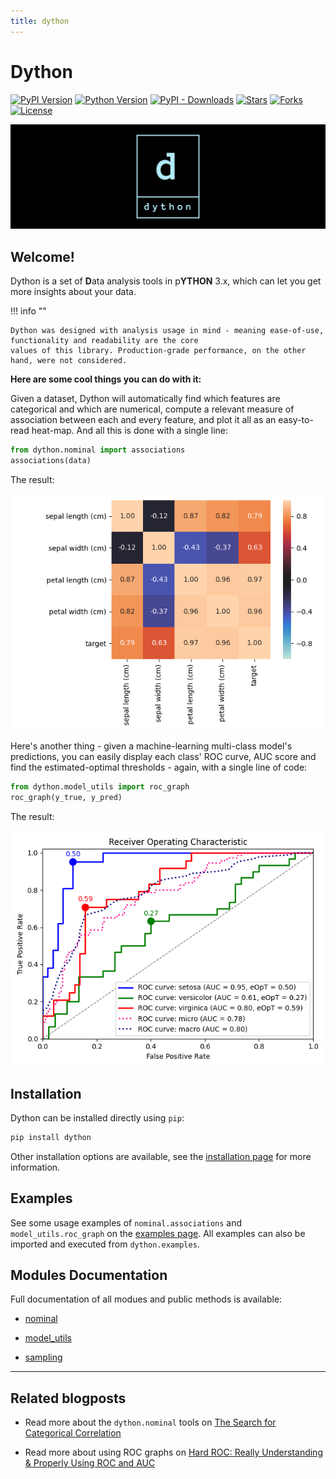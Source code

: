 ```yaml
---
title: dython
---
```


# Dython

[![PyPI Version](https://img.shields.io/pypi/v/dython?style=for-the-badge)](https://pypi.org/project/dython/)
[![Python Version](https://img.shields.io/pypi/pyversions/dython.svg?style=for-the-badge)](https://pypi.org/project/dython/)
[![PyPI - Downloads](https://img.shields.io/pypi/dm/dython?style=for-the-badge)](https://pypistats.org/packages/dython)
[![Stars](https://img.shields.io/github/stars/shakedzy/dython?style=for-the-badge&logo=github)](https://github.com/shakedzy/dython)
[![Forks](https://img.shields.io/github/forks/shakedzy/dython?style=for-the-badge&logo=github)](https://github.com/shakedzy/dython)
[![License](https://img.shields.io/pypi/l/dython?style=for-the-badge)](https://github.com/shakedzy/dython/blob/master/LICENSE)

![banner](images/banner.png)

## Welcome!

Dython is a set of **D**ata analysis tools in p**YTHON** 3.x, which can let you get more insights about your data.

!!! info ""

	Dython was designed with analysis usage in mind - meaning ease-of-use, functionality and readability are the core 
	values of this library. Production-grade performance, on the other hand, were not considered.

**Here are some cool things you can do with it:**

Given a dataset, Dython will automatically find which features are categorical and which are numerical,
compute a relevant measure of association between each and every feature, and plot it all as an easy-to-read 
heat-map. And all this is done with a single line:

```python
from dython.nominal import associations
associations(data)
```
The result:

![associations_iris_example](images/associations_iris_example.png)

Here's another thing - given a machine-learning multi-class model's predictions, you can easily display
each class' ROC curve, AUC score and find the estimated-optimal thresholds - again, with a single line of code:

```python
from dython.model_utils import roc_graph
roc_graph(y_true, y_pred)
```
The result:

![roc_example](images/roc_example.png)

## Installation
Dython can be installed directly using `pip`:
```bash
pip install dython
```
Other installation options are available, see the [installation page](getting_started/installation.md)
for more information.

## Examples
See some usage examples of `nominal.associations` and `model_utils.roc_graph` on the [examples page](examples.md).
All examples can also be imported and executed from `dython.examples`.

## Modules Documentation
Full documentation of all modues and public methods is available:

* [nominal](nominal.md)

* [model_utils](model_utils.md)

* [sampling](sampling.md)

-------------

## Related blogposts
* Read more about the `dython.nominal` tools on [The Search for Categorical Correlation](https://medium.com/@shakedzy/the-search-for-categorical-correlation-a1cf7f1888c9)

* Read more about using ROC graphs on [Hard ROC: Really Understanding & Properly Using ROC and AUC](https://medium.com/@shakedzy/hard-roc-really-understanding-and-properly-using-roc-and-auc-13413cf0dc24)

